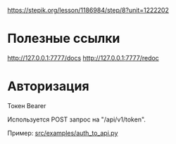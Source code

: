 https://stepik.org/lesson/1186984/step/8?unit=1222202

# Полезные ссылки

http://127.0.0.1:7777/docs
http://127.0.0.1:7777/redoc

# Авторизация

Токен Bearer

Используется POST запрос на "/api/v1/token".

Пример: [src/examples/auth_to_api.py](./src/examples/auth_to_api.py)
